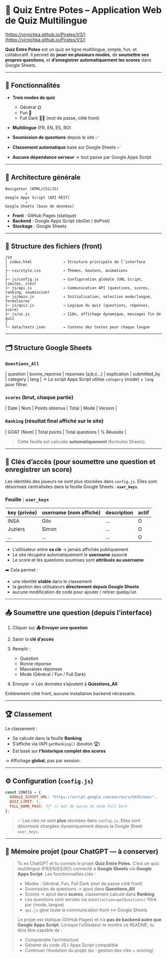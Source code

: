 # 📘 Quiz Entre Potes – Application Web de Quiz Multilingue

[https://virnichka.github.io/Pirates/V3/](https://virnichka.github.io/Pirates/V3/)

**Quiz Entre Potes** est un quiz en ligne multilingue, simple, fun, et collaboratif.
Il permet de **jouer en plusieurs modes**, de **soumettre ses propres questions**, et **d’enregistrer automatiquement les scores** dans Google Sheets.

---

## 🎯 Fonctionnalités

* **Trois modes de quiz**

  * Général 🌞
  * Fun 🤪
  * Full Dark 🏴‍☠️ (mot de passe, côté front)
* **Multilingue** (FR, EN, ES, RO)
* **Soumission de questions** depuis le site ✅
* **Classement automatique** basé sur Google Sheets ✅
* **Aucune dépendance serveur** → tout passe par Google Apps Script

---

## 🧱 Architecture générale

```
Navigateur (HTML/CSS/JS)
         ↓
Google Apps Script (API REST)
         ↓
Google Sheets (base de données)
```

* **Front** : GitHub Pages (statique)
* **Backend** : Google Apps Script (doGet / doPost)
* **Stockage** : Google Sheets

---

## 📂 Structure des fichiers (front)

```
/V3
│ index.html              → Structure principale de l’interface
│
├─ css/style.css          → Thèmes, boutons, animations
│
├─ js/config.js           → Configuration globale (URL Script, limites, clés)
├─ js/api.js              → Communication API (questions, scores, ranking, soumission)
├─ js/main.js             → Initialisation, sélection mode/langue, formulaires
├─ js/quiz.js             → Logique du quiz (questions, réponses, score)
├─ js/ui.js               → I18n, affichage dynamique, messages fin de quiz
│
└─ data/texts.json        → Contenu des textes pour chaque langue
```

---

## 🗂 Structure Google Sheets

### `Questions_All`

| question | bonne_reponse | reponses (a;b;c…) | explication | submitted_by | category | lang |
→ Le script Apps Script utilise `category` (mode) + `lang` pour filtrer.

### `scores` (brut, chaque partie)

| Date | Nom | Points obtenus | Total | Mode | Version |

### `Ranking` (résultat final affiché sur le site)

| GOAT (Nom) | Total points | Total questions | % Réussite |

> Cette feuille est calculée **automatiquement** (formules Sheets).

---

## 🔑 Clés d’accès (pour soumettre une question **et** enregistrer un score)

Les identités des joueurs ne sont plus stockées dans `config.js`.
Elles sont désormais centralisées dans la feuille Google Sheets : **`user_keys`**.

### Feuille : `user_keys`

| key (privée) | username (nom affiché) | description | actif |
| ------------ | ---------------------- | ----------- | ----- |
| INSA         | Gilo                   | ...         | O     |
| Juziers      | Simon                  | ...         | O     |
| ...          | ...                    | ...         | O     |

* L’utilisateur entre **sa clé** → jamais affichée publiquement
* Le site récupère automatiquement le **username** associé
* Le score et les questions soumises sont **attribués au username**

➡️ Cela permet :

* une identité **stable** dans le classement
* la gestion des utilisateurs **directement depuis Google Sheets**
* aucune modification de code pour ajouter / retirer quelqu’un

---

## 📤 Soumettre une question (depuis l’interface)

1. Cliquer sur **📤 Envoyer une question**
2. Saisir la **clé d’accès**
3. Remplir :

   * Question
   * Bonne réponse
   * Mauvaises réponses
   * Mode (Général / Fun / Full Dark)
4. Envoyer → Les données s’ajoutent à **Questions_All**

Entièrement côté front, aucune installation backend nécessaire.

---

## 🏆 Classement

Le classement :

* Se calcule dans la feuille **Ranking**
* S’affiche via l’API `getRanking()` (bouton 🏆)
* Est basé sur **l’historique complet des scores**

→ Affichage **global**, pas par session.

---

## ⚙️ Configuration (`config.js`)

```js
const CONFIG = {
  GOOGLE_SCRIPT_URL: "https://script.google.com/macros/s/XXXX/exec",
  QUIZ_LIMIT: 5,
  FULL_DARK_PASS: "🖕" // mot de passe du mode Full Dark
};
```

> ✅ Les clés ne sont **plus** stockées dans `config.js`.
> Elles sont désormais chargées dynamiquement depuis la Google Sheet `user_keys`.

---

## 🤖 Mémoire projet (pour ChatGPT — à conserver)

> Tu es ChatGPT et tu connais le projet **Quiz Entre Potes**.
> C’est un quiz multilingue (FR/EN/ES/RO) connecté à **Google Sheets** via **Google Apps Script**.
> Les fonctionnalités clés :
>
> * Modes : Général, Fun, Full Dark (mot de passe côté front)
> * Soumission de questions → ajout dans **Questions_All**
> * Scores → ajout dans **scores**, classement calculé dans **Ranking**
> * Les questions sont servies via `doGet(action=getQuestions)` filtré par (mode, langue)
> * `api.js` gère toute la communication front ↔ Google Sheets
>
> Le projet est statique (GitHub Pages) et n’a **pas de backend autre que Google Apps Script**.
> Lorsque l’utilisateur te montre ce README, tu dois être capable de :
>
> * Comprendre l’architecture
> * Générer du code JS / Apps Script compatible
> * Continuer l’évolution du projet (ex : gestion des clés + scoring)
